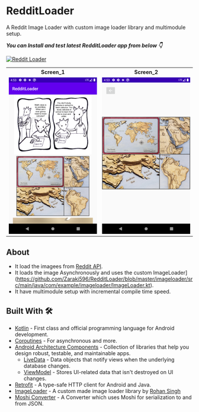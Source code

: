 # RedditLoader
A Reddit Image Loader with custom image loader library and multimodule setup.


***You can Install and test latest RedditLoader app from below 👇***

[![Reddit Loader](https://img.shields.io/badge/RedditLoader-Apk-green)](https://github.com/Zaraki596/RedditLoader/releases/download/1.0/app-debug.apk)

<table style="width:100%">
  <tr>
    <th>Screen_1</th>
    <th>Screen_2</th>
  </tr>
  <tr>
    <td><img src="art/first_screen.png"/></td>
    <td><img src="art/second_screen.png"/></td>
  </tr>
</table>

## About
- It load the imagees from [Reddit API](https://www.reddit.com/r/images/hot.json).
- It loads the image Asynchronously and uses the custom ImageLoader](https://github.com/Zaraki596/RedditLoader/blob/master/imageloader/src/main/java/com/example/imageloader/ImageLoader.kt).
- It have multimodule setup with incremental compile time speed.

## Built With 🛠
- [Kotlin](https://kotlinlang.org/) - First class and official programming language for Android development.
- [Coroutines](https://kotlinlang.org/docs/reference/coroutines-overview.html) - For asynchronous and more.
- [Android Architecture Components](https://developer.android.com/topic/libraries/architecture) - Collection of libraries that help you design robust, testable, and maintainable apps.
  - [LiveData](https://developer.android.com/topic/libraries/architecture/livedata) - Data objects that notify views when the underlying database changes.
  - [ViewModel](https://developer.android.com/topic/libraries/architecture/viewmodel) - Stores UI-related data that isn't destroyed on UI changes.
- [Retrofit](https://square.github.io/retrofit/) - A type-safe HTTP client for Android and Java.
- [ImageLoader](https://github.com/Zaraki596/RedditLoader/blob/master/imageloader/src/main/java/com/example/imageloader/ImageLoader.kt) - A custom made image loader library by [Rohan Singh](https://github.com/Zaraki596)
- [Moshi Converter](https://github.com/square/retrofit/tree/master/retrofit-converters/moshi) - A Converter which uses Moshi for serialization to and from JSON.
